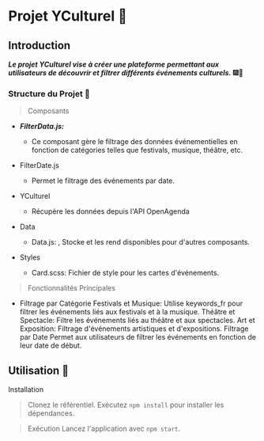 # Projet YCulturel 🏰

## Introduction
***Le projet YCulturel vise à créer une plateforme permettant aux utilisateurs de découvrir et filtrer différents événements culturels.*** 🎆🎉

### Structure du Projet 🔨
> Composants

- ***FilterData.js:***
  - Ce composant gère le filtrage des données événementielles en fonction de catégories telles que festivals, musique, théâtre, etc.

- FilterDate.js
  - Permet le filtrage des événements par date.

- YCulturel 
  - Récupère les données depuis l'API OpenAgenda

- Data
  - Data.js: , Stocke et les rend disponibles pour d'autres composants.

- Styles
  - Card.scss: Fichier de style pour les cartes d'événements.

> Fonctionnalités Principales
- Filtrage par Catégorie
Festivals et Musique: Utilise keywords_fr pour filtrer les événements liés aux festivals et à la musique.
Théâtre et Spectacle: Filtre les événements liés au théâtre et aux spectacles.
Art et Exposition: Filtrage d'événements artistiques et d'expositions.
Filtrage par Date
Permet aux utilisateurs de filtrer les événements en fonction de leur date de début.

## Utilisation 📁
Installation

> Clonez le référentiel.
Exécutez ```npm install``` pour installer les dépendances.

> Exécution
Lancez l'application avec ```npm start```.
